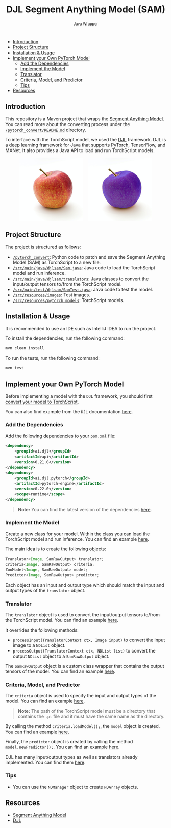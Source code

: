 <div style="text-align: center; margin-bottom: 2.5rem">
    <h1>DJL Segment Anything Model (SAM)</h1>
    <small>Java Wrapper</small>
</div>

- [Introduction](#introduction)
- [Project Structure](#project-structure)
- [Installation \& Usage](#installation--usage)
- [Implement your Own PyTorch Model](#implement-your-own-pytorch-model)
  - [Add the Dependencies](#add-the-dependencies)
  - [Implement the Model](#implement-the-model)
  - [Translator](#translator)
  - [Criteria, Model, and Predictor](#criteria-model-and-predictor)
  - [Tips](#tips)
- [Resources](#resources)

## Introduction

This repository is a Maven project that wraps the [Segment Anything Model](https://github.com/facebookresearch/segment-anything). You can read more about the converting process under the [`/pytorch_convert/README.md`](/pytorch_convert/README.md) directory.

To interface with the TorchScript model, we used the [DJL](https://djl.ai/) framework. DJL is a deep learning framework for Java that supports PyTorch, TensorFlow, and MXNet. It also provides a Java API to load and run TorchScript models.

<div style="display: flex; justify-content: center; gap: 1rem">
    <img src="src/resources/images/test.jpg" width=200>
    <img src="src/resources/images/test_out.png" width=200>
</div>

## Project Structure

The project is structured as follows:

- [`/pytorch_convert`](/pytorch_convert): Python code to patch and save the Segment Anything Model (SAM) as TorchScript to a new file.
- [`/src/main/java/djlsam/Sam.java`](/src/main/java/djlsam/Sam.java): Java code to load the TorchScript model and run inference.
- [`/src/main/java/djlsam/translators`](/src/main/java/djlsam/translators): Java classes to convert the input/output tensors to/from the TorchScript model.
- [`/src/main/test/djlsam/SamTest.java`](/src/main/test/djlsam/SamTest.java): Java code to test the model.
- [`/src/resources/images`](/src/resources/images): Test images.
- [`/src/resources/pytorch_models`](/src/resources/pytorch_models): TorchScript models.

## Installation & Usage

It is recommended to use an IDE such as IntelliJ IDEA to run the project.

To install the dependencies, run the following command:

```bash
mvn clean install
```

To run the tests, run the following command:

```bash
mvn test
```

## Implement your Own PyTorch Model

Before implementing a model with the `DJL` framework, you should first [convert your model to TorchScript](/pytorch_convert/README.md#convert-the-model-to-torchscript).

You can also find example from the `DJL` documentation [here](http://docs.djl.ai/examples/index.html).

### Add the Dependencies

Add the following dependencies to your `pom.xml` file:

```xml
<dependency>
    <groupId>ai.djl</groupId>
    <artifactId>api</artifactId>
    <version>0.21.0</version>
</dependency>
<dependency>
    <groupId>ai.djl.pytorch</groupId>
    <artifactId>pytorch-engine</artifactId>
    <version>0.22.0</version>
    <scope>runtime</scope>
</dependency>
```

> **Note:** You can find the latest version of the dependencies [here](https://mvnrepository.com).

### Implement the Model

Create a new class for your model. Within the class you can load the TorchScript model and run inference. You can find an example [here](/src/main/java/djlsam/Sam.java).

The main idea is to create the following objects:

```java
Translator<Image, SamRawOutput> translator;
Criteria<Image, SamRawOutput> criteria;
ZooModel<Image, SamRawOutput> model;
Predictor<Image, SamRawOutput> predictor;
```

Each object has an input and output type which should match the input and output types of the `translator` object.

### Translator

The `translator` object is used to convert the input/output tensors to/from the TorchScript model. You can find an example [here](/src/main/java/djlsam/translators/SamTranslator.java).

It overrides the following methods:

- `processInput(TranslatorContext ctx, Image input)` to convert the input image to a `NDList` object.
- `processOutput(TranslatorContext ctx, NDList list)` to convert the output `NDList` object to a `SamRawOutput` object.

The `SamRawOutput` object is a custom class wrapper that contains the output tensors of the model. You can find an example [here](/src/main/java/djlsam/SamRawOutput.java).

### Criteria, Model, and Predictor

The `criteria` object is used to specify the input and output types of the model. You can find an example [here](/src/main/java/djlsam/Sam.java#L34).

> **Note:** The path of the TorchScript model must be a directory that contains the `.pt` file and it must have the same name as the directory.

By calling the method `criteria.loadModel();`, the `model` object is created. You can find an example [here](/src/main/java/djlsam/Sam.java#L43).

Finally, the `predictor` object is created by calling the method `model.newPredictor();`. You can find an example [here](/src/main/java/djlsam/Sam.java#L51).

DJL has many input/output types as well as translators already implemented. You can find them [here](https://javadoc.io/doc/ai.djl/api/latest/index.html).

### Tips

- You can use the `NDManager` object to create `NDArray` objects.

## Resources

- [Segment Anything Model](https://github.com/facebookresearch/segment-anything)
- [DJL](https://djl.ai/)
